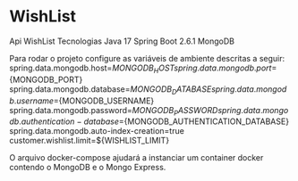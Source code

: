 # WishList
Api WishList
Tecnologias
Java 17
Spring Boot 2.6.1
MongoDB

Para rodar o projeto configure as variáveis de ambiente descritas a seguir:
spring.data.mongodb.host=${MONGODB_HOST}
spring.data.mongodb.port=${MONGODB_PORT}
spring.data.mongodb.database=${MONGODB_DATABASE}
spring.data.mongodb.username=${MONGODB_USERNAME}
spring.data.mongodb.password=${MONGODB_PASSWORD}
spring.data.mongodb.authentication-database=${MONGODB_AUTHENTICATION_DATABASE}
spring.data.mongodb.auto-index-creation=true
customer.wishlist.limit=${WISHLIST_LIMIT}


O arquivo docker-compose ajudará a instanciar um container docker contendo o MongoDB e o Mongo Express.
